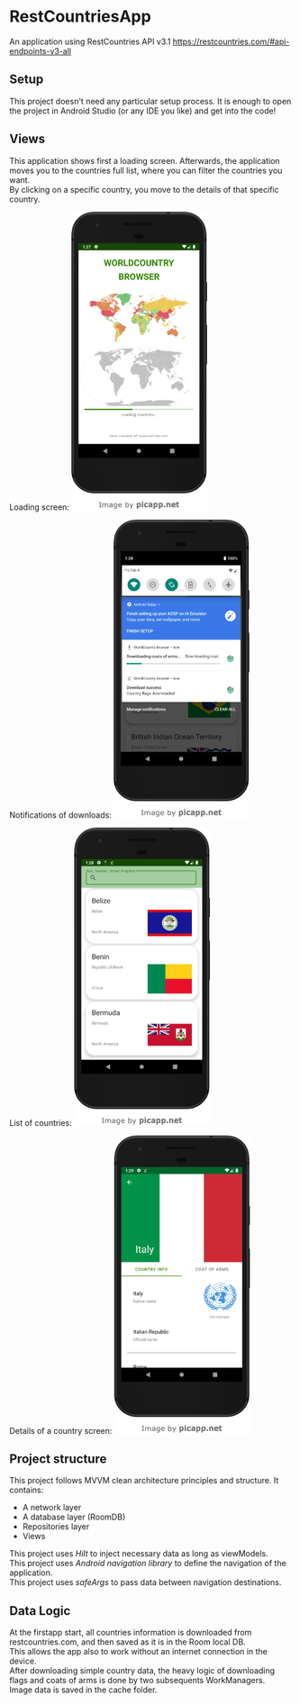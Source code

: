 # RestCountriesApp

An application using RestCountries API v3.1  https://restcountries.com/#api-endpoints-v3-all

## Setup

This project doesn't need any particular setup process. 
It is enough to open the project in Android Studio (or any IDE you like) and get into the code!

## Views

This application shows first a loading screen.
Afterwards, the application moves you to the countries full list, where you can filter the countries you want.\
By clicking on a specific country, you move to the details of that specific country.

Loading screen:
![Loading screen](screenshots/loading.png)

Notifications of downloads:
![Two notifications](screenshots/notifications.png)

List of countries:
![Various countries in cards](screenshots/list.png)

Details of a country screen:
![Italy details](screenshots/details.png)
## Project structure

This project follows MVVM clean architecture principles and structure. It contains:

- A network layer
- A database layer (RoomDB)
- Repositories layer
- Views

This project uses _Hilt_ to inject necessary data as long as viewModels.\
This project uses _Android navigation library_ to define the navigation of the application.\
This project uses _safeArgs_ to pass data between navigation destinations.

## Data Logic

At the firstapp start, all countries information is downloaded from restcountries.com, and then saved as it is in the Room local DB.\
This allows the app also to work without an internet connection in the device.\
After downloading simple country data, the heavy logic of downloading flags and coats of arms is done by two subsequents WorkManagers.\
Image data is saved in the cache folder.